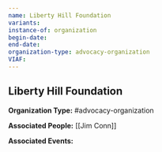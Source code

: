 ```yaml
---
name: Liberty Hill Foundation
variants: 
instance-of: organization
begin-date: 
end-date: 
organization-type: advocacy-organization
VIAF: 
---
```

## Liberty Hill Foundation

**Organization Type:** #advocacy-organization

**Associated People:** [[Jim Conn]]

**Associated Events:** 